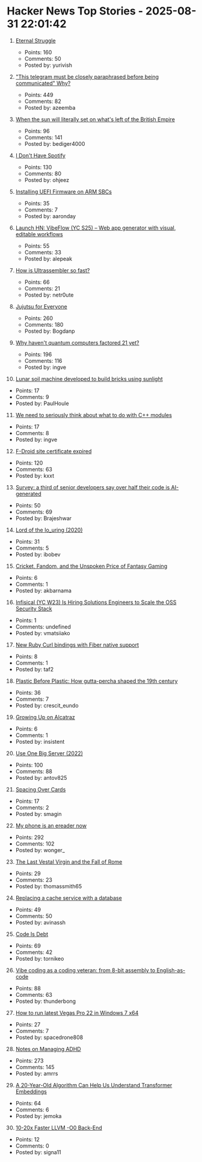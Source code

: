 # Hacker News Top Stories - 2025-08-31 22:01:42

1. [Eternal Struggle](https://yoavg.github.io/eternal/)
   - Points: 160
   - Comments: 50
   - Posted by: yurivish

2. ["This telegram must be closely paraphrased before being communicated" Why?](https://history.stackexchange.com/questions/79371/this-telegram-must-be-closely-paraphrased-before-being-communicated-to-anyone)
   - Points: 449
   - Comments: 82
   - Posted by: azeemba

3. [When the sun will literally set on what's left of the British Empire](https://oikofuge.com/sun-sets-on-british-empire/)
   - Points: 96
   - Comments: 141
   - Posted by: bediger4000

4. [I Don't Have Spotify](https://idonthavespotify.sjdonado.com/)
   - Points: 130
   - Comments: 80
   - Posted by: ohjeez

5. [Installing UEFI Firmware on ARM SBCs](https://interfacinglinux.com/2025/08/25/edk2-uefi-for-the-rock-5-itx/)
   - Points: 35
   - Comments: 7
   - Posted by: aaronday

6. [Launch HN: VibeFlow (YC S25) – Web app generator with visual, editable workflows](undefined)
   - Points: 55
   - Comments: 33
   - Posted by: alepeak

7. [How is Ultrassembler so fast?](https://jghuff.com/articles/ultrassembler-so-fast/)
   - Points: 66
   - Comments: 21
   - Posted by: netr0ute

8. [Jujutsu for Everyone](https://jj-for-everyone.github.io/)
   - Points: 260
   - Comments: 180
   - Posted by: Bogdanp

9. [Why haven't quantum computers factored 21 yet?](https://algassert.com/post/2500)
   - Points: 196
   - Comments: 116
   - Posted by: ingve

10. [Lunar soil machine developed to build bricks using sunlight](https://www.moondaily.com/reports/Lunar_soil_machine_developed_to_build_bricks_using_sunlight_999.html)
   - Points: 17
   - Comments: 9
   - Posted by: PaulHoule

11. [We need to seriously think about what to do with C++ modules](https://nibblestew.blogspot.com/2025/08/we-need-to-seriously-think-about-what.html)
   - Points: 17
   - Comments: 8
   - Posted by: ingve

12. [F-Droid site certificate expired](https://gitlab.com/fdroid/fdroid-website/-/issues/883)
   - Points: 120
   - Comments: 63
   - Posted by: kxxt

13. [Survey: a third of senior developers say over half their code is AI-generated](https://www.fastly.com/blog/senior-developers-ship-more-ai-code)
   - Points: 50
   - Comments: 69
   - Posted by: Brajeshwar

14. [Lord of the Io_uring (2020)](https://unixism.net/loti/)
   - Points: 31
   - Comments: 5
   - Posted by: ibobev

15. [Cricket, Fandom, and the Unspoken Price of Fantasy Gaming](https://uselessmbaguy.substack.com/p/cricket-fandom-and-the-unspoken-price)
   - Points: 6
   - Comments: 1
   - Posted by: akbarnama

16. [Infisical (YC W23) Is Hiring Solutions Engineers to Scale the OSS Security Stack](https://www.ycombinator.com/companies/infisical/jobs/yaEvock-solutions-engineer)
   - Points: 1
   - Comments: undefined
   - Posted by: vmatsiiako

17. [New Ruby Curl bindings with Fiber native support](https://github.com/taf2/curb/blob/master/ChangeLog.md)
   - Points: 8
   - Comments: 1
   - Posted by: taf2

18. [Plastic Before Plastic: How gutta-percha shaped the 19th century](https://worldhistory.substack.com/p/plastic-before-plastic)
   - Points: 36
   - Comments: 7
   - Posted by: crescit_eundo

19. [Growing Up on Alcatraz](https://sf.gazetteer.co/growing-up-on-alcatraz)
   - Points: 6
   - Comments: 1
   - Posted by: insistent

20. [Use One Big Server (2022)](https://specbranch.com/posts/one-big-server/)
   - Points: 100
   - Comments: 88
   - Posted by: antov825

21. [Spacing Over Cards](https://smagin.fyi/posts/padding-over-cards/)
   - Points: 17
   - Comments: 2
   - Posted by: smagin

22. [My phone is an ereader now](https://www.davepagurek.com/blog/minimal-phone/)
   - Points: 292
   - Comments: 102
   - Posted by: wonger_

23. [The Last Vestal Virgin and the Fall of Rome](https://debramaymacleod.com/blog/the-last-vestal-virgin-and-the-fall-of-rome)
   - Points: 29
   - Comments: 23
   - Posted by: thomassmith65

24. [Replacing a cache service with a database](https://avi.im/blag/2025/db-cache/)
   - Points: 49
   - Comments: 50
   - Posted by: avinassh

25. [Code Is Debt](https://tornikeo.com/code-is-debt/)
   - Points: 69
   - Comments: 42
   - Posted by: tornikeo

26. [Vibe coding as a coding veteran: from 8-bit assembly to English-as-code](https://levelup.gitconnected.com/vibe-coding-as-a-coding-veteran-cd370fe2be50)
   - Points: 88
   - Comments: 63
   - Posted by: thunderbong

27. [How to run latest Vegas Pro 22 in Windows 7 x64](https://trackerninja.codeberg.page/post/how-to-run-latest-vegas-pro-22-in-windows-7-no-matter-what/)
   - Points: 27
   - Comments: 7
   - Posted by: spacedrone808

28. [Notes on Managing ADHD](https://borretti.me/article/notes-on-managing-adhd)
   - Points: 273
   - Comments: 145
   - Posted by: amrrs

29. [A 20-Year-Old Algorithm Can Help Us Understand Transformer Embeddings](http://ai.stanford.edu/blog/db-ksvd/)
   - Points: 64
   - Comments: 6
   - Posted by: jemoka

30. [10-20x Faster LLVM -O0 Back-End](https://discourse.llvm.org/t/tpde-llvm-10-20x-faster-llvm-o0-back-end/86664)
   - Points: 12
   - Comments: 0
   - Posted by: signa11

